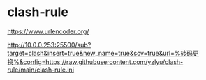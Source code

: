 # clash-rule
https://www.urlencoder.org/

http://10.0.0.253:25500/sub?target=clash&insert=true&new_name=true&scv=true&url=%转码更换%&config=https://raw.githubusercontent.com/yzlyu/clash-rule/main/clash-rule.ini
